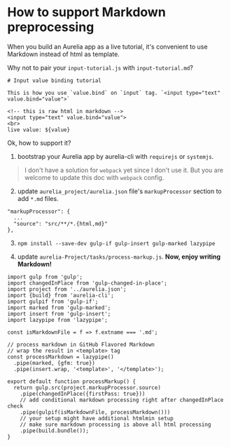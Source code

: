 # How to support Markdown preprocessing

When you build an Aurelia app as a live tutorial, it's convenient to use Markdown instead of html as template.

Why not to pair your `input-tutorial.js` with `input-tutorial.md`?

```
# Input value binding tutorial

This is how you use `value.bind` on `input` tag. `<input type="text" value.bind="value">`

<!-- this is raw html in markdown -->
<input type="text" value.bind="value">
<br>
live value: ${value}

```

Ok, how to support it?

1. bootstrap your Aurelia app by aurelia-cli with `requirejs` or `systemjs`.

> I don't have a solution for `webpack` yet since I don't use it. But you are welcome to update this doc with `webpack` config.

2. update `aurelia_project/aurelia.json` file's `markupProcessor` section to add `*.md` files.

```
"markupProcessor": {
  ...
  "source": "src/**/*.{html,md}"
},
```

3. `npm install --save-dev gulp-if gulp-insert gulp-marked lazypipe`

4. update `aurelia-Project/tasks/process-markup.js`. **Now, enjoy writing Markdown!**

```
import gulp from 'gulp';
import changedInPlace from 'gulp-changed-in-place';
import project from '../aurelia.json';
import {build} from 'aurelia-cli';
import gulpif from 'gulp-if';
import marked from 'gulp-marked';
import insert from 'gulp-insert';
import lazypipe from 'lazypipe';

const isMarkdownFile = f => f.extname === '.md';

// process markdown in GitHub Flavored Markdown
// wrap the result in <template> tag
const processMarkdown = lazypipe()
  .pipe(marked, {gfm: true})
  .pipe(insert.wrap, '<template>', '</template>');

export default function processMarkup() {
  return gulp.src(project.markupProcessor.source)
    .pipe(changedInPlace({firstPass: true}))
    // add conditional markdown processing right after changedInPlace check
    .pipe(gulpif(isMarkdownFile, processMarkdown()))
    // your setup might have additional htmlmin setup
    // make sure markdown processing is above all html processing
    .pipe(build.bundle());
}
```